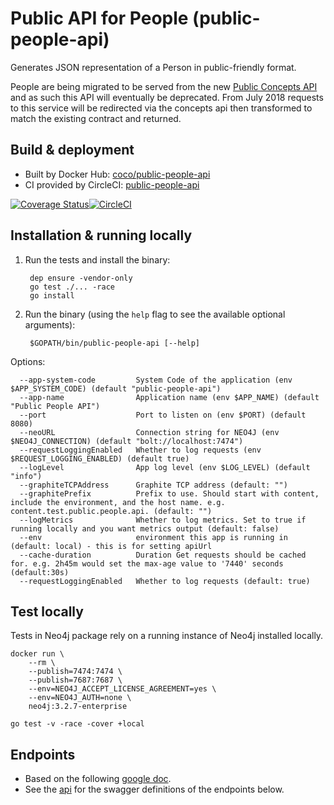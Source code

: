Public API for People (public-people-api)
=========================================

Generates JSON representation of a Person in public-friendly format.

People are being migrated to be served from the new [Public Concepts API](https://github.com/Financial-Times/public-concepts-api) and as such this API will eventually be deprecated. From July 2018 requests to this service will be redirected via the concepts api then transformed to match the existing contract and returned.

Build & deployment
------------------

* Built by Docker Hub: [coco/public-people-api](https://hub.docker.com/r/coco/public-people-api/)
* CI provided by CircleCI: [public-people-api](https://circleci.com/gh/Financial-Times/public-people-api)

[![Coverage Status](https://coveralls.io/repos/github/Financial-Times/public-people-api/badge.svg?branch=circle-coveralls)](https://coveralls.io/github/Financial-Times/public-people-api?branch=circle-coveralls)[![CircleCI](https://circleci.com/gh/Financial-Times/public-people-api.svg?style=svg)](https://circleci.com/gh/Financial-Times/public-people-api)

Installation & running locally
------------------------------

1. Run the tests and install the binary:

        dep ensure -vendor-only
        go test ./... -race
        go install

2. Run the binary (using the `help` flag to see the available optional arguments):

        $GOPATH/bin/public-people-api [--help]  

Options:

      --app-system-code         System Code of the application (env $APP_SYSTEM_CODE) (default "public-people-api")
      --app-name                Application name (env $APP_NAME) (default "Public People API")
      --port                    Port to listen on (env $PORT) (default 8080)
      --neoURL                  Connection string for NEO4J (env $NEO4J_CONNECTION) (default "bolt://localhost:7474")
      --requestLoggingEnabled   Whether to log requests (env $REQUEST_LOGGING_ENABLED) (default true)
      --logLevel                App log level (env $LOG_LEVEL) (default "info")
      --graphiteTCPAddress      Graphite TCP address (default: "")
      --graphitePrefix          Prefix to use. Should start with content, include the environment, and the host name. e.g. content.test.public.people.api. (default: "")
      --logMetrics              Whether to log metrics. Set to true if running locally and you want metrics output (default: false)
      --env                     environment this app is running in (default: local) - this is for setting apiUrl
      --cache-duration          Duration Get requests should be cached for. e.g. 2h45m would set the max-age value to '7440' seconds (default:30s)
      --requestLoggingEnabled   Whether to log requests (default: true)

            
Test locally
------------------------------

Tests in Neo4j package rely on a running instance of Neo4j installed locally.  

```
docker run \
    --rm \
    --publish=7474:7474 \
    --publish=7687:7687 \
    --env=NEO4J_ACCEPT_LICENSE_AGREEMENT=yes \
    --env=NEO4J_AUTH=none \
    neo4j:3.2.7-enterprise

go test -v -race -cover +local
```

Endpoints
---------

* Based on the following [google doc](https://docs.google.com/document/d/1SC4Uskl-VD78y0lg5H2Gq56VCmM4OFHofZM-OvpsOFo/edit#heading=h.qjo76xuvpj83).
* See the [api](_ft/api.yml) for the swagger definitions of the endpoints below.  


